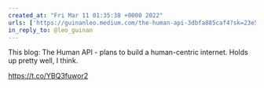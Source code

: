 ```yaml
---
created_at: "Fri Mar 11 01:35:38 +0000 2022"
urls: ['https://guinanleo.medium.com/the-human-api-3dbfa885caf4?sk=23e563c607cf1e26aba850ef9a00f44f']
in_reply_to: @leo_guinan
---
```


This blog: The Human API - plans to build a human-centric internet. Holds up pretty well, I think.

https://t.co/YBQ3fuwor2